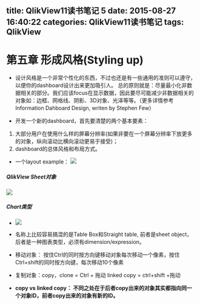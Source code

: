 title: QlikView11读书笔记 5
date: 2015-08-27 16:40:22
categories: QlikView11读书笔记
tags: QlikView
---
# 第五章 形成风格(Styling up)
 
- 设计风格是一个非常个性化的东西，不过也还是有一些通用的准则可以遵守，以便你的dashboard设计出来更加吸引人。
总的原则就是：尽量最小化非数据相关的部分。我们应该focus在显示数据，因此要尽可能减少非数据相关的对象如：边框、网格线、阴影、3D对象、光泽等等。（更多详情参考 Information Dahboard Design, writen by Stephen Few）
 
- 开发一个新的dashboard，首先要清楚的两个基本要素：
 1. 大部分用户在使用什么样的屏幕分辨率(如果非要在一个屏幕分辨率下放更多的对象，纵向滚动比横向滚动更易于接受)；
 2. dashboard的总体风格和布局方式。
- 一个layout example：
![](http://7xoxf6.com1.z0.glb.clouddn.com/qlikview11notes51.png)
##### QlikView Sheet对象
![](http://7xoxf6.com1.z0.glb.clouddn.com/qlikview11notes52.png) 
##### Chart类型
-  ![](http://7xoxf6.com1.z0.glb.clouddn.com/qlikview11notes53.png)
- 名称上比较容易搞混的是Table Box和Straight table, 前者是sheet object， 后者是一种图表类型，必须有dimension/expression。
 
- 移动对象： 按住Ctrl的同时按方向键移动对象每次移动一个像素，按住Ctrl+shift的同时按方向键，每次移动10个像素
 
- 复制对象：copy，clone = Ctrl + 拖动    linked copy = ctrl+shift +拖动
- **copy vs linked copy： 不同之处在于后者copy出来的对象其实都指向同一个对象ID，前者copy出来的对象有新的ID。**